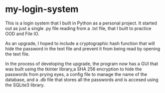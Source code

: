 # my-login-system
This is a login system that I built in Python as a personal project. It started out as just a single .py file reading from a .txt file, that I built to practice OOD and File IO.

As an upgrade, I hoped to include a cryptographic hash function that will hide the password in the text file and prevent it from being read by opening the text file. 

In the process of developing the upgrade, the program now has a GUI that was built using the tkinter library,a SHA 256 encryption to hide the passwords from prying eyes, a config file to manage the name of the database, and a .db file that stores all the passwords and is accesed using the SQLite3 library.
